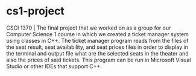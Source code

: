 # cs1-project
CSCI 1370 | The final project that we worked on as a group for our Computer Science 1 course in which we created a ticket manager system using classes in C++. The ticket manager program reads from the files of the seat result, seat availability, and seat prices files in order to display in the terminal and output file what are the selected seats in the theater and also the prices of said tickets. This program can be run in Microsoft Visual Studio or other IDEs that support C++.
